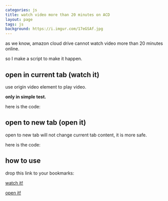 ```yaml
---
categories: js
title: watch video more than 20 minutes on ACD
layout: page
tags: js
background: https://i.imgur.com/17eGSAf.jpg
---
```


as we know, amazon cloud drive cannot watch video more than 20 minutes online.

so I make a script to make it happen.

<!-- more -->

## open in current tab (watch it)

use origin video element to play video.

**only in simple test.**

here is the code:

<script src="https://gist.github.com/Cologler/69d2e4ce75bad4a06f892da2518331a3.js"></script>

## open to new tab (open it)

open to new tab will not change current tab content, it is more safe.

here is the code:

<script src="https://gist.github.com/Cologler/8fe3baeeeb6f115273b5ff1745208345.js"></script>

## how to use

drop this link to your bookmarks:

<a class='gist-bookmark' href='https://gist.githubusercontent.com/Cologler/69d2e4ce75bad4a06f892da2518331a3/raw/c699368465678fca2a5543a8b8538a1392c4b603/video%2520for%2520acd%25202.js'>watch it!</a>

<a class='gist-bookmark' href='https://gist.githubusercontent.com/Cologler/8fe3baeeeb6f115273b5ff1745208345/raw/8d2ec0659c5e65d79ed6c28ff80b9d701aa3240c/video%2520for%2520acd.js'>open it!</a>

<script>
(function (){
    function httpGet(url)
    {
        var xmlHttp = new XMLHttpRequest();
        xmlHttp.open("GET", url, false); // false for synchronous request
        xmlHttp.send(null);
        return xmlHttp.responseText;
    };
    var as = document.getElementsByClassName('gist-bookmark');
    for (var i = 0; i < as.length; i++) {
        var a = as[i];
        console.log(a);
        a.href = httpGet(a.href);
    }
})();
</script>